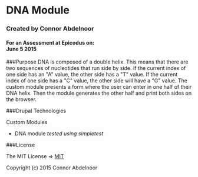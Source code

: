 # DNA Module
### Created by Connor Abdelnoor
#### For an Assessment at Epicodus on: </br> June 5 2015

###Purpose
DNA is composed of a double helix. This means that there are two sequences of nucleotides that run side by side. If the current index of one side has an "A" value, the other side has a "T" value. If the current index of one side has a "C" value, the other side will have a "G" value. The custom module presents a form where the user can enter in one half of their DNA helix. Then the module generates the other half and print both sides on the browser.


###Drupal Technologies

Custom Modules
* DNA module *tested using simpletest*

###License

The MIT License => [MIT](https://gist.github.com/abdcon02/0a856bcb7bf738ebc1ee)

Copyright (c) 2015 Connor Abdelnoor
